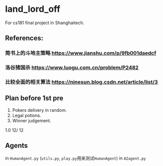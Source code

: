# land_lord_off
For cs181 final project in Shanghaitech.


## References:
### 简书上的斗地主策略 https://www.jianshu.com/p/9fb001daedcf

### 洛谷猪国杀 https://www.luogu.com.cn/problem/P2482

### 比较全面的相关算法 https://ninesun.blog.csdn.net/article/list/3

## Plan before 1st pre
1. Pokers delivery in random.
2. Legal potions.
3. Winner judgement.

1.0   12/ 12
## Agents
in `HumanAgent.py` (`utils.py`, `play.py`用来测试`HumanAgent`)
in `AIagent.py`